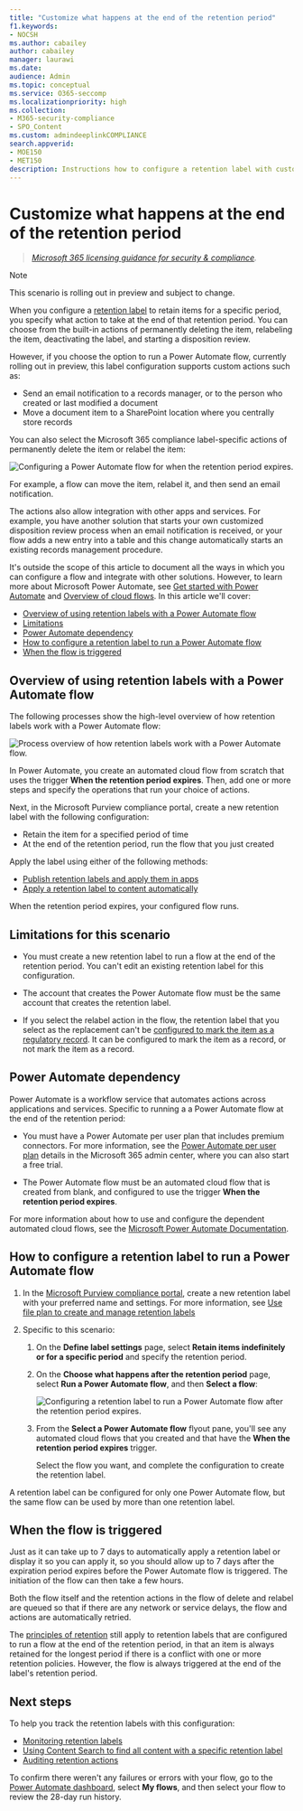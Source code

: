 ```yaml
---
title: "Customize what happens at the end of the retention period"
f1.keywords:
- NOCSH
ms.author: cabailey
author: cabailey
manager: laurawi
ms.date: 
audience: Admin
ms.topic: conceptual
ms.service: O365-seccomp
ms.localizationpriority: high
ms.collection: 
- M365-security-compliance
- SPO_Content
ms.custom: admindeeplinkCOMPLIANCE
search.appverid: 
- MOE150
- MET150
description: Instructions how to configure a retention label with custom actions and logic when the retention period has expired by using Power Automate flows.
---
```


# Customize what happens at the end of the retention period

>*[Microsoft 365 licensing guidance for security & compliance](/office365/servicedescriptions/microsoft-365-service-descriptions/microsoft-365-tenantlevel-services-licensing-guidance/microsoft-365-security-compliance-licensing-guidance).*

> [!NOTE]
> This scenario is rolling out in preview and subject to change.

When you configure a [retention label](retention.md) to retain items for a specific period, you specify what action to take at the end of that retention period. You can choose from the built-in actions of permanently deleting the item, relabeling the item, deactivating the label, and starting a disposition review.

However, if you choose the option to run a Power Automate flow, currently rolling out in preview, this label configuration supports custom actions such as:

- Send an email notification to a records manager, or to the person who created or last modified a document
- Move a document item to a SharePoint location where you centrally store records

You can also select the Microsoft 365 compliance label-specific actions of permanently delete the item or relabel the item:

![Configuring a Power Automate flow for when the retention period expires.](../media/retention-label-power-automate.png)

For example, a flow can move the item, relabel it, and then send an email notification.

The actions also allow integration with other apps and services. For example, you have another solution that starts your own customized disposition review process when an email notification is received, or your flow adds a new entry into a table and this change automatically starts an existing records management procedure.

It's outside the scope of this article to document all the ways in which you can configure a flow and integrate with other solutions. However, to learn more about Microsoft Power Automate, see [Get started with Power Automate](/power-automate/getting-started) and [Overview of cloud flows](/power-automate/overview-cloud). In this article we'll cover:

- [Overview of using retention labels with a Power Automate flow](#overview-of-using-retention-labels-with-a-power-automate-flow)
- [Limitations](#limitations-for-this-scenario)
- [Power Automate dependency](#power-automate-dependency)
- [How to configure a retention label to run a Power Automate flow](#how-to-configure-a-retention-label-to-run-a-power-automate-flow)
- [When the flow is triggered](#when-the-flow-is-triggered)
 

## Overview of using retention labels with a Power Automate flow

The following processes show the high-level overview of how retention labels work with a Power Automate flow:

![Process overview of how retention labels work with a Power Automate flow.](../media/retention-label-flow-overview.png)

In Power Automate, you create an automated cloud flow from scratch that uses the trigger **When the retention period expires**. Then, add one or more steps and specify the operations that run your choice of actions.

Next, in the Microsoft Purview compliance portal, create a new retention label with the following configuration:
- Retain the item for a specified period of time
- At the end of the retention period, run the flow that you just created

Apply the label using either of the following methods:
- [Publish retention labels and apply them in apps](create-apply-retention-labels.md)
- [Apply a retention label to content automatically](apply-retention-labels-automatically.md)

When the retention period expires, your configured flow runs.

## Limitations for this scenario

- You must create a new retention label to run a flow at the end of the retention period. You can't edit an existing retention label for this configuration.

- The account that creates the Power Automate flow must be the same account that creates the retention label.

- If you select the relabel action in the flow, the retention label that you select as the replacement can't be [configured to mark the item as a regulatory record](declare-records.md#configuring-retention-labels-to-declare-records). It can be configured to mark the item as a record, or not mark the item as a record.

## Power Automate dependency

Power Automate is a workflow service that automates actions across applications and services. Specific to running a a Power Automate flow at the end of the retention period:

- You must have a Power Automate per user plan that includes premium connectors. For more information, see the [Power Automate per user plan](https://admin.microsoft.com/AdminPortal/Home?ref=/catalog/offer-details/power-automate-per-user-plan/7CF37992-A897-4DB2-82C1-BDA8C1C3EB76) details in the Microsoft 365 admin center, where you can also start a free trial.

- The Power Automate flow must be an automated cloud flow that is created from blank, and configured to use the trigger **When the retention period expires**.

For more information about how to use and configure the dependent automated cloud flows, see the [Microsoft Power Automate Documentation](/power-automate).

## How to configure a retention label to run a Power Automate flow

1. In the [Microsoft Purview compliance portal](https://go.microsoft.com/fwlink/p/?linkid=2077149), create a new retention label with your preferred name and settings. For more information, see [Use file plan to create and manage retention labels](file-plan-manager.md)

2. Specific to this scenario:
    
    1. On the **Define label settings** page, select **Retain items indefinitely or for a specific period** and specify the retention period.
    
    2. On the **Choose what happens after the retention period** page, select **Run a Power Automate flow**, and then **Select a flow**:
        
        ![Configuring a retention label to run a Power Automate flow after the retention period expires.](../media/retention-label-flow-configuration.png)
        
    
    3. From the **Select a Power Automate flow** flyout pane, you'll see any automated cloud flows that you created and that have the **When the retention period expires** trigger.
        
        Select the flow you want, and complete the configuration to create the retention label.

A retention label can be configured for only one Power Automate flow, but the same flow can be used by more than one retention label.

## When the flow is triggered

Just as it can take up to 7 days to automatically apply a retention label or display it so you can apply it, so you should allow up to 7 days after the expiration period expires before the Power Automate flow is triggered. The initiation of the flow can then take a few hours.

Both the flow itself and the retention actions in the flow of delete and relabel are queued so that if there are any network or service delays, the flow and actions are automatically retried.

The [principles of retention](retention.md#the-principles-of-retention-or-what-takes-precedence) still apply to retention labels that are configured to run a flow at the end of the retention period, in that an item is always retained for the longest period if there is a conflict with one or more retention policies. However, the flow is always triggered at the end of the label's retention period.


## Next steps

To help you track the retention labels with this configuration:

- [Monitoring retention labels](retention.md#monitoring-retention-labels)
- [Using Content Search to find all content with a specific retention label](retention.md#using-content-search-to-find-all-content-with-a-specific-retention-label)
- [Auditing retention actions](retention.md#auditing-retention-actions)

To confirm there weren't any failures or errors with your flow, go to the [Power Automate dashboard](https://flow.microsoft.com), select **My flows**, and then select your flow to review the 28-day run history.


